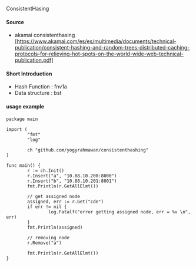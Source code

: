 ConsistentHasing 

#### Source 
* akamai consistenthasing [https://www.akamai.com/es/es/multimedia/documents/technical-publication/consistent-hashing-and-random-trees-distributed-caching-protocols-for-relieving-hot-spots-on-the-world-wide-web-technical-publication.pdf]

#### Short Introduction 
* Hash Function : fnv1a 
* Data structure : bst 

#### usage example
```
package main
  
import (
        "fmt"
        "log"

        ch "github.com/yogyrahmawan/consistenthashing"
)

func main() {
        r := ch.Init()
        r.Insert("a", "10.88.10.200:8000")
        r.Insert("b", "10.88.10.201:8001")
        fmt.Println(r.GetAllElmt())

        // get assigned node
        assigned, err := r.Get("cde")
        if err != nil {
                log.Fatalf("error getting assigned node, err = %v \n", err)
        }
        fmt.Println(assigned)

        // removing node
        r.Remove("a")

        fmt.Println(r.GetAllElmt())
}
```